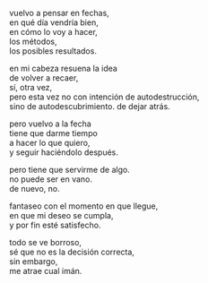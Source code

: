 vuelvo a pensar en fechas,  
en qué día vendría bien,  
en cómo lo voy a hacer,  
los métodos,  
los posibles resultados.

en mi cabeza resuena la idea  
de volver a recaer,  
sí, otra vez,  
pero esta vez no con intención de autodestrucción,  
sino de autodescubrimiento.
de dejar atrás.

pero vuelvo a la fecha  
tiene que darme tiempo  
a hacer lo que quiero,  
y seguir haciéndolo después.

pero tiene que servirme de algo.  
no puede ser en vano.  
de nuevo, no.

fantaseo con el momento en que llegue,  
en que mi deseo se cumpla,  
y por fin esté satisfecho.

todo se ve borroso,  
sé que no es la decisión correcta,  
sin embargo,  
me atrae cual imán.